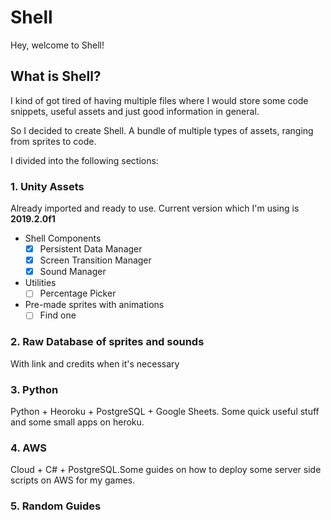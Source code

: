 # Shell

Hey, welcome to Shell!

## What is Shell?

I kind of got tired of having multiple files where I would store some code snippets, useful assets and just good information in general.

So I decided to create Shell. A bundle of multiple types of assets, ranging from sprites to code.

I divided into the following sections:

### 1. Unity Assets
Already imported and ready to use. Current version which I'm using is **2019.2.0f1**
   * Shell Components
      * [x] Persistent Data Manager
      * [x] Screen Transition Manager
      * [x] Sound Manager
   * Utilities
      * [ ] Percentage Picker
   * Pre-made sprites with animations
     * [ ] Find one 
   
### 2. Raw Database of sprites and sounds 
With link and credits when it's necessary

### 3. Python
Python + Heoroku + PostgreSQL + Google Sheets. Some quick useful stuff and some small apps on heroku.

### 4. AWS 
Cloud + C# + PostgreSQL.Some guides on how to deploy some server side scripts on AWS for my games.

### 5. Random Guides